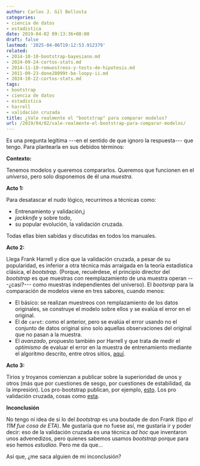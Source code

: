 ```yaml
---
author: Carlos J. Gil Bellosta
categories:
- ciencia de datos
- estadística
date: 2019-04-02 09:13:36+00:00
draft: false
lastmod: '2025-04-06T19:12:53.912379'
related:
- 2014-10-10-bootstrap-bayesiano.md
- 2024-09-24-cortos-stats.md
- 2014-11-10-remuestreos-y-tests-de-hipotesis.md
- 2011-09-23-done28099t-be-loopy-ii.md
- 2024-10-22-cortos-stats.md
tags:
- bootstrap
- ciencia de datos
- estadística
- harrell
- validación cruzada
title: ¿Vale realmente el "bootstrap" para comparar modelos?
url: /2019/04/02/vale-realmente-el-bootstrap-para-comparar-modelos/
---
```


Es una pregunta legítima ---en el sentido de que ignoro la respuesta--- que tengo. Para plantearla en sus debidos términos:

**Contexto:**

Tenemos modelos y queremos compararlos. Queremos que funcionen en el _universo_, pero solo disponemos de él una _muestra_.

**Acto 1:**

Para desatascar el nudo lógico, recurrimos a técnicas como:

* Entrenamiento y validación,j
* _jackknife_ y sobre todo,
* su popular evolución, la validación cruzada.

Todas ellas bien sabidas y discutidas en todos los manuales.

**Acto 2:**

Llega Frank Harrell y dice que la validación cruzada, a pesar de su popularidad, es inferior a otra técnica más arraigada en la teoría estadística clásica, el _bootstrap_. (Porque, recuérdese, el principio director del _bootstrap_ es que muestras con reemplazamiento de una muestra operan ---¿casi?--- como muestras independientes del universo). El _bootsrap_ para la comparación de modelos viene en tres sabores, cuando menos:

* El básico: se realizan muestreos con remplazamiento de los datos originales, se construye el modelo sobre ellos y se evalúa el error en el original.
* El de `caret`: como el anterior, pero se evalúa el error usando no el conjunto de datos original sino solo aquellas observaciones del original que no pasan a la muestra.
* El _avanzado_, propuesto también por Harrell y que trata de medir el _optimismo_ de evaluar el error en la muestra de entrenamiento mediante el algoritmo descrito, entre otros sitios, [aquí](http://thestatsgeek.com/2014/10/04/adjusting-for-optimismoverfitting-in-measures-of-predictive-ability-using-bootstrapping/).

**Acto 3:**

Tirios y troyanos comienzan a publicar sobre la superioridad de unos y otros (más que por cuestiones de sesgo, por cuestiones de estabilidad, da la impresión).  Los pro-bootstrap publican, por ejemplo, [esto](http://www.fharrell.com/post/split-val/). Los pro validación cruzada, cosas como [esta](http://appliedpredictivemodeling.com/blog/2014/11/27/08ks7leh0zof45zpf5vqe56d1sahb0).

**Inconclusión**

No tengo ni idea de si lo del _bootstrap_ es una boutade de don Frank (tipo _el 11M fue cosa de ETA_). Me gustaría que no fuese así, me gustaría ir y poder decir: eso de la validación cruzada es una técnica _ad hoc_ que inventaron unos advenedizos, pero quienes sabemos usamos _bootstrap_ porque para eso hemos _estudiao_. Pero me da que...

Así que, ¿me saca alguien de mi inconclusión?